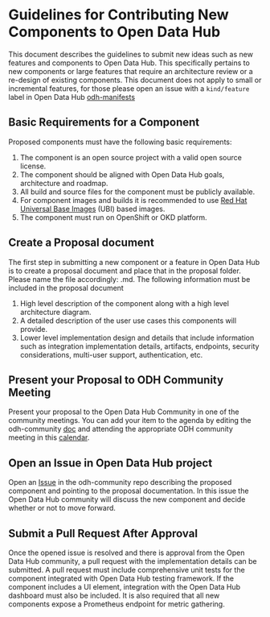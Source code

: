 # Guidelines for Contributing New Components to Open Data Hub

This document describes the guidelines to submit new ideas such as new features and components to Open Data Hub. This specifically pertains to new components or large features that require an architecture review or a re-design of existing components. This document does not apply to small or incremental features, for those please open an issue with a `kind/feature` label in Open Data Hub [odh-manifests](https://github.com/opendatahub-io/odh-manifests)

## Basic Requirements for a Component
Proposed components must have the following basic requirements:
1. The component is an open source project with a valid open source license.
2. The component should be aligned with Open Data Hub goals, architecture and roadmap.
3. All build and source files for the component must be publicly available.
4. For component images and builds it is recommended to use [Red Hat Universal Base Images](https://catalog.redhat.com/software/containers/search?q=ubi&p=1) (UBI) based images.
5. The component must run on OpenShift or OKD platform.

## Create a Proposal document
The first step in submitting a new component or a feature in Open Data Hub is to create a proposal document and place that in the proposal folder. Please name the file accordingly: <component-name>.md.
The following information must be included in the proposal document
1. High level description of the component along with a high level architecture diagram.
2. A detailed description of the user use cases this components will provide.
3. Lower level implementation design and details that include information such as integration implementation details, artifacts, endpoints, security considerations, multi-user support, authentication, etc.

## Present your Proposal to ODH Community Meeting
Present your proposal to the Open Data Hub Community in one of the community meetings. You can add your item to the agenda by editing the odh-community [doc](https://docs.google.com/document/d/1u6Kwn_uBwrlYnEE1wBkK-7USXCFuD_0IU8gKhGdfuuw/edit) and attending the appropriate ODH community meeting in this [calendar](https://github.com/opendatahub-io/opendatahub-community).

## Open an Issue in Open Data Hub project
Open an [Issue](https://github.com/opendatahub-io/opendatahub-community/issues/new) in the odh-community repo describing the proposed component and pointing to the proposal documentation. In this issue the Open Data Hub community will discuss the new component and decide whether or not to move forward.

## Submit a Pull Request After Approval
Once the opened issue is resolved and there is approval from the Open Data Hub community, a pull request with the implementation details can be submitted. A pull request must include comprehensive unit tests for the component integrated with Open Data Hub testing framework. If the component includes a UI element, integration with the Open Data Hub dashboard must also be included. It is also required that all new components expose a Prometheus endpoint for metric gathering.

